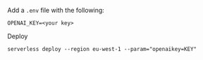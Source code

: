 
Add a `.env` file with the following:

```
OPENAI_KEY=<your key>
```

Deploy

```
serverless deploy --region eu-west-1 --param="openaikey=KEY"
```